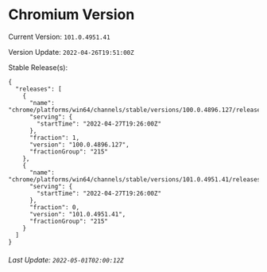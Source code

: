 # Chromium Version

Current Version: `101.0.4951.41`

Version Update: `2022-04-26T19:51:00Z`

Stable Release(s):
```
{
  "releases": [
    {
      "name": "chrome/platforms/win64/channels/stable/versions/100.0.4896.127/releases/1651087560",
      "serving": {
        "startTime": "2022-04-27T19:26:00Z"
      },
      "fraction": 1,
      "version": "100.0.4896.127",
      "fractionGroup": "215"
    },
    {
      "name": "chrome/platforms/win64/channels/stable/versions/101.0.4951.41/releases/1651087560",
      "serving": {
        "startTime": "2022-04-27T19:26:00Z"
      },
      "fraction": 0,
      "version": "101.0.4951.41",
      "fractionGroup": "215"
    }
  ]
}
```

###### Last Update: `2022-05-01T02:00:12Z`

